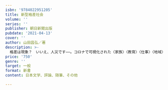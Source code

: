 ```yaml
---
isbn: '9784022951205'
title: 新型格差社会
volume: ''
series: ''
publisher: 朝日新聞出版
pubdate: '2021-04-13'
cover: ''
author: 山田昌弘／著
description: >-
  格差は現象？　いいえ、人災です――。コロナで可視化された〈家族〉〈教育〉〈仕事〉〈地域〉〈消費〉の五大格差を徹底省察し、令和日本のあるべき姿を緊急提言。格差是正の実践こそが、人生100年時代の世界共通語となる。日本が階級社会に陥る前に、格差を直視し分析することが肝要だ。家族社会学の第一人者による令和のリアルがここに！◎目次より【第１章】家族格差?戦後型家族の限界　　若年女性の自殺者数増加／ますます加速する少子化／夫婦間で広がる愛情格差／新型ドメティック・バイオレンス　etc.　　【第２章】教育格差?親の格差の再生産　　世帯減収による学習格差／コロナ禍が広げる教育力の差／デジタル格差、コミュ力格差、英語格差／小学四年生で人生が決まる？　etc.【第３章】仕事格差?中流転落の加速化　　エッセンシャルワーカーとリモートワーカー／持つ者と持たざる者の分断／観光業と飲食業の勝ち負け実況　etc.　　【第４章】地域格差?地域再生の生命線　　高学歴者の出身地／「住宅すごろく」が機能しない／教育と年収と地価の関係／自己責任論がつくる階級社会　etc.　　【第５章】消費格差?時代を反映する鏡積極的幸福と消極的幸福／承認のための消費物語／個人消費の台頭／家族と個人の限界の先に／アイデンティティ消費へのさらなる期待　etc.
price: '750'
genre: ''
target: 一般
format: 新書
content: 日本文学、評論、随筆、その他

---
```

